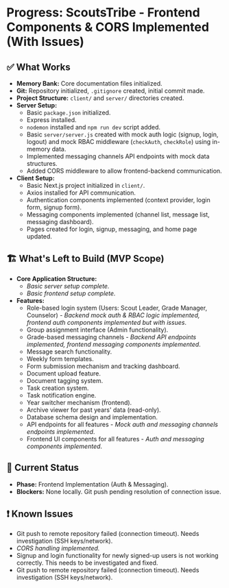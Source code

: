 # Progress: ScoutsTribe - Frontend Components & CORS Implemented (With Issues)

## ✅ What Works

- **Memory Bank:** Core documentation files initialized.
- **Git:** Repository initialized, `.gitignore` created, initial commit made.
- **Project Structure:** `client/` and `server/` directories created.
- **Server Setup:**
    - Basic `package.json` initialized.
    - Express installed.
    - `nodemon` installed and `npm run dev` script added.
    - Basic `server/server.js` created with mock auth logic (signup, login, logout) and mock RBAC middleware (`checkAuth`, `checkRole`) using in-memory data.
    - Implemented messaging channels API endpoints with mock data structures.
    - Added CORS middleware to allow frontend-backend communication.
- **Client Setup:**
    - Basic Next.js project initialized in `client/`.
    - Axios installed for API communication.
    - Authentication components implemented (context provider, login form, signup form).
    - Messaging components implemented (channel list, message list, messaging dashboard).
    - Pages created for login, signup, messaging, and home page updated.

## 🏗️ What's Left to Build (MVP Scope)

- **Core Application Structure:**
    - *Basic server setup complete.*
    - *Basic frontend setup complete.*
- **Features:**
    - Role-based login system (Users: Scout Leader, Grade Manager, Counselor) - *Backend mock auth & RBAC logic implemented, frontend auth components implemented but with issues*.
    - Group assignment interface (Admin functionality).
    - Grade-based messaging channels - *Backend API endpoints implemented, frontend messaging components implemented*.
    - Message search functionality.
    - Weekly form templates.
    - Form submission mechanism and tracking dashboard.
    - Document upload feature.
    - Document tagging system.
    - Task creation system.
    - Task notification engine.
    - Year switcher mechanism (frontend).
    - Archive viewer for past years' data (read-only).
    - Database schema design and implementation.
    - API endpoints for all features - *Mock auth and messaging channels endpoints implemented*.
    - Frontend UI components for all features - *Auth and messaging components implemented*.

## 🚦 Current Status

- **Phase:** Frontend Implementation (Auth & Messaging).
- **Blockers:** None locally. Git push pending resolution of connection issue.

## ❗ Known Issues
- Git push to remote repository failed (connection timeout). Needs investigation (SSH keys/network).
- *CORS handling implemented.*
- Signup and login functionality for newly signed-up users is not working correctly. This needs to be investigated and fixed.
- Git push to remote repository failed (connection timeout). Needs investigation (SSH keys/network).